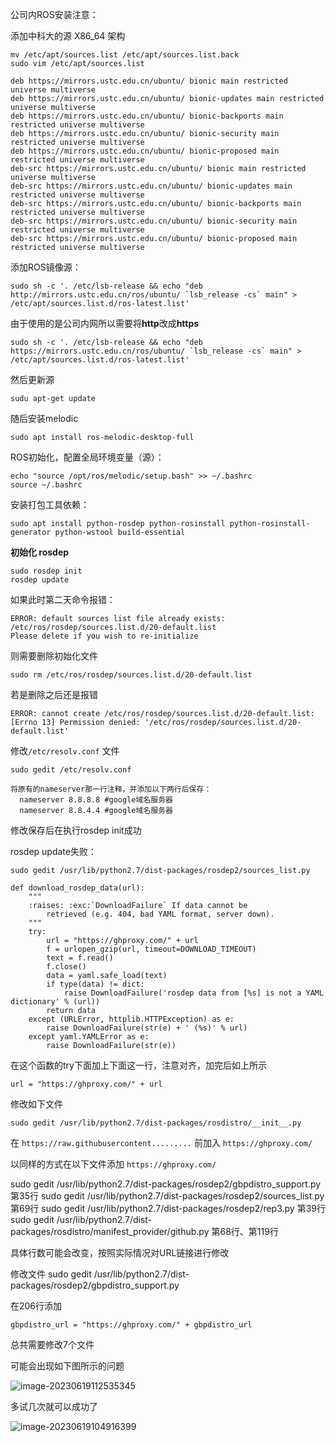 公司内ROS安装注意：

添加中科大的源  X86_64 架构

```
mv /etc/apt/sources.list /etc/apt/sources.list.back
sudo vim /etc/apt/sources.list
```

```
deb https://mirrors.ustc.edu.cn/ubuntu/ bionic main restricted universe multiverse
deb https://mirrors.ustc.edu.cn/ubuntu/ bionic-updates main restricted universe multiverse
deb https://mirrors.ustc.edu.cn/ubuntu/ bionic-backports main restricted universe multiverse
deb https://mirrors.ustc.edu.cn/ubuntu/ bionic-security main restricted universe multiverse
deb https://mirrors.ustc.edu.cn/ubuntu/ bionic-proposed main restricted universe multiverse
deb-src https://mirrors.ustc.edu.cn/ubuntu/ bionic main restricted universe multiverse
deb-src https://mirrors.ustc.edu.cn/ubuntu/ bionic-updates main restricted universe multiverse
deb-src https://mirrors.ustc.edu.cn/ubuntu/ bionic-backports main restricted universe multiverse
deb-src https://mirrors.ustc.edu.cn/ubuntu/ bionic-security main restricted universe multiverse
deb-src https://mirrors.ustc.edu.cn/ubuntu/ bionic-proposed main restricted universe multiverse
```

添加ROS镜像源：

```
sudo sh -c '. /etc/lsb-release && echo "deb http://mirrors.ustc.edu.cn/ros/ubuntu/ `lsb_release -cs` main" > /etc/apt/sources.list.d/ros-latest.list'
```

由于使用的是公司内网所以需要将**http**改成**https**

```
sudo sh -c '. /etc/lsb-release && echo "deb https://mirrors.ustc.edu.cn/ros/ubuntu/ `lsb_release -cs` main" > /etc/apt/sources.list.d/ros-latest.list'
```

然后更新源

```
sudu apt-get update
```

随后安装melodic

```
sudo apt install ros-melodic-desktop-full
```

ROS初始化，配置全局环境变量（源）：

```
echo "source /opt/ros/melodic/setup.bash" >> ~/.bashrc
source ~/.bashrc
```

安装打包工具依赖：

```
sudo apt install python-rosdep python-rosinstall python-rosinstall-generator python-wstool build-essential
```





**初始化 rosdep**

```
sudo rosdep init
rosdep update
```

如果此时第二天命令报错：

```
ERROR: default sources list file already exists:
/etc/ros/rosdep/sources.list.d/20-default.list
Please delete if you wish to re-initialize
```

则需要删除初始化文件

```
sudo rm /etc/ros/rosdep/sources.list.d/20-default.list
```

若是删除之后还是报错

```
ERROR: cannot create /etc/ros/rosdep/sources.list.d/20-default.list:
[Errno 13] Permission denied: '/etc/ros/rosdep/sources.list.d/20-default.list'
```

修改`/etc/resolv.conf` 文件

```
sudo gedit /etc/resolv.conf
```

```
将原有的nameserver那一行注释，并添加以下两行后保存：
  nameserver 8.8.8.8 #google域名服务器
  nameserver 8.8.4.4 #google域名服务器
```

修改保存后在执行rosdep init成功





rosdep update失败：

```
sudo gedit /usr/lib/python2.7/dist-packages/rosdep2/sources_list.py
```

```
def download_rosdep_data(url):
    """
    :raises: :exc:`DownloadFailure` If data cannot be
        retrieved (e.g. 404, bad YAML format, server down).
    """
    try:
		url = "https://ghproxy.com/" + url
        f = urlopen_gzip(url, timeout=DOWNLOAD_TIMEOUT)
        text = f.read()
        f.close()
        data = yaml.safe_load(text)
        if type(data) != dict:
            raise DownloadFailure('rosdep data from [%s] is not a YAML dictionary' % (url))
        return data
    except (URLError, httplib.HTTPException) as e:
        raise DownloadFailure(str(e) + ' (%s)' % url)
    except yaml.YAMLError as e:
        raise DownloadFailure(str(e))
```

在这个函数的try下面加上下面这一行，注意对齐，加完后如上所示

```
url = "https://ghproxy.com/" + url
```



修改如下文件

```
sudo gedit /usr/lib/python2.7/dist-packages/rosdistro/__init__.py
```

在 `https://raw.githubusercontent.........` 前加入 `https://ghproxy.com/`





以同样的方式在以下文件添加 `https://ghproxy.com/`

sudo gedit /usr/lib/python2.7/dist-packages/rosdep2/gbpdistro_support.py	第35行
sudo gedit /usr/lib/python2.7/dist-packages/rosdep2/sources_list.py	第69行
sudo gedit /usr/lib/python2.7/dist-packages/rosdep2/rep3.py	第39行
sudo gedit /usr/lib/python2.7/dist-packages/rosdistro/manifest_provider/github.py	第68行、第119行

具体行数可能会改变，按照实际情况对URL链接进行修改

修改文件 sudo gedit /usr/lib/python2.7/dist-packages/rosdep2/gbpdistro_support.py 

在206行添加

```
gbpdistro_url = "https://ghproxy.com/" + gbpdistro_url
```



总共需要修改7个文件

可能会出现如下图所示的问题

![image-20230619112535345](C:\Users\1429882\AppData\Roaming\Typora\typora-user-images\image-20230619112535345.png)

多试几次就可以成功了



![image-20230619104916399](C:\Users\1429882\AppData\Roaming\Typora\typora-user-images\image-20230619104916399.png)